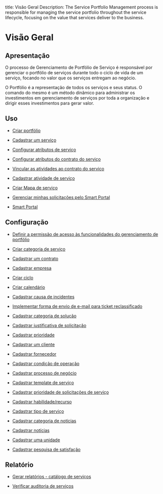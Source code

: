 title: Visão Geral
Description: The Service Portfolio Management process is responsible for managing the service portfolio throughout the service lifecycle, focusing on the value that services deliver to the business.
# Visão Geral

Apresentação
----------------

O processo de Gerenciamento de Portfólio de Serviço é responsável por gerenciar o portfólio de serviços durante todo o ciclo de vida de um serviço, focando no valor que os serviços entregam ao negócio.

O Portfólio é a representação de todos os serviços e seus status. O comando do mesmo é um método dinâmico para administrar os investimentos em gerenciamento de serviços por toda a organização e dirigir esses investimentos para gerar valor.

Uso
-------

- [Criar portfólio](/pt-br/citsmart-platform-9/processes/portfolio-and-catalog/use/create-the-portfolio.html)

- [Cadastrar um serviço](/pt-br/citsmart-platform-9/processes/portfolio-and-catalog/use/register-a-service.html)

- [Configurar atributos de serviço](/pt-br/citsmart-platform-9/processes/portfolio-and-catalog/use/configure-services-attributes.html)

- [Configurar atributos do contrato do serviço](/pt-br/citsmart-platform-9/processes/portfolio-and-catalog/use/service-contract-attributes.html)

- [Vincular as atividades ao contrato do serviço](/pt-br/citsmart-platform-9/processes/portfolio-and-catalog/use/link-activity-to-service-contract.html)

- [Cadastrar atividade de serviço](/pt-br/citsmart-platform-9/processes/portfolio-and-catalog/use/register-service-activity.html)

- [Criar Mapa de serviço](/pt-br/citsmart-platform-9/processes/portfolio-and-catalog/use/create-service-map.html)

- [Gerenciar minhas solicitações pelo Smart Portal](/pt-br/citsmart-platform-9/processes/portfolio-and-catalog/use/request-through-Smart-Portal.html)

- [Smart Portal](/pt-br/citsmart-platform-9/processes/portfolio-and-catalog/use/smart-portal.html)

Configuração
-----------------

- [Definir a permissão de acesso às funcionalidades do gerenciamento de portfólio](/pt-br/citsmart-platform-9/processes/portfolio-and-catalog/configuration/access-portfolio-management.html)

- [Criar categoria de serviço](/pt-br/citsmart-platform-9/processes/portfolio-and-catalog/configuration/create-service-category.html)

- [Cadastrar um contrato](/pt-br/citsmart-platform-9/processes/portfolio-and-catalog/configuration/register-contract.html)

- [Cadastrar empresa](/pt-br/citsmart-platform-9/processes/portfolio-and-catalog/configuration/register-company.html)

- [Criar ciclo](/pt-br/citsmart-platform-9/platform-administration/time/create-cycle.html)

- [Criar calendário](/pt-br/citsmart-platform-9/platform-administration/time/create-calendar.html)

- [Cadastrar causa de incidentes](/pt-br/citsmart-platform-9/processes/portfolio-and-catalog/configuration/register-cause-incidents.html)

- [Implementar forma de envio de e-mail para ticket reclassificado](/pt-br/citsmart-platform-9/processes/portfolio-and-catalog/configuration/send-email-reclassified-ticket.html)

- [Cadastrar categoria de solução](/pt-br/citsmart-platform-9/processes/portfolio-and-catalog/configuration/register-solution-category.html)

- [Cadastrar justificativa de solicitação](/pt-br/citsmart-platform-9/processes/portfolio-and-catalog/configuration/register-request-justification.html)

- [Cadastrar prioridade](/pt-br/citsmart-platform-9/processes/portfolio-and-catalog/configuration/register-priority.html)

- [Cadastrar um cliente](/pt-br/citsmart-platform-9/processes/portfolio-and-catalog/configuration/register-client.html)

- [Cadastrar fornecedor](/pt-br/citsmart-platform-9/processes/portfolio-and-catalog/configuration/register-provider.html)

- [Cadastrar condição de operação](/pt-br/citsmart-platform-9/processes/portfolio-and-catalog/configuration/register-operating-condition.html)

- [Cadastrar processo de negócio](/pt-br/citsmart-platform-9/processes/portfolio-and-catalog/configuration/register-business-process.html)

- [Cadastrar template de serviço](/pt-br/citsmart-platform-9/processes/portfolio-and-catalog/configuration/register-service-template.html)

- [Cadastrar prioridade de solicitações de serviço](/pt-br/citsmart-platform-9/processes/portfolio-and-catalog/configuration/register-service-request-priority.html)

- [Cadastrar habilidade/recurso](/pt-br/citsmart-platform-9/processes/portfolio-and-catalog/configuration/register-skill-resource.html)

- [Cadastrar tipo de serviço](/pt-br/citsmart-platform-9/processes/portfolio-and-catalog/configuration/register-type-of-service.html)

- [Cadastrar categoria de notícias](/pt-br/citsmart-platform-9/processes/portfolio-and-catalog/configuration/register-news-category.html)

- [Cadastrar notícias](/pt-br/citsmart-platform-9/processes/portfolio-and-catalog/configuration/register-news.html)

- [Cadastrar uma unidade](/pt-br/citsmart-platform-9/platform-administration/region-and-language/register-unit.html)

- [Cadastrar pesquisa de satisfação](/pt-br/citsmart-platform-9/processes/portfolio-and-catalog/configuration/register-satisfaction-survey.html)

Relatório
----------

- [Gerar relatórios - catálogo de serviços](/pt-br/citsmart-platform-9/processes/portfolio-and-catalog/use/reports-service-catalog.html)

- [Verificar auditoria de serviços](/pt-br/citsmart-platform-9/processes/portfolio-and-catalog/use/service-audit.html)

<!-- !!! tip "About"

    <b>Product/Version:</b> CITSmart | 9.00 &nbsp;&nbsp;
    <b>Updated:</b>01/22/2019 – Anna Martins
